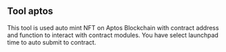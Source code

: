 
## Tool aptos
This tool is used auto mint NFT on Aptos Blockchain with contract address and function to interact with contract modules.
You have select launchpad time to auto submit to contract.